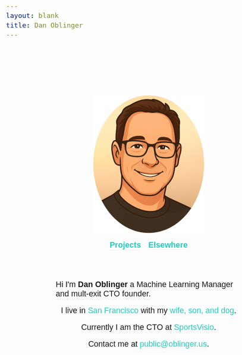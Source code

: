 ```yaml
---
layout: blank
title: Dan Oblinger
---
```




<head>
  <link href="https://fonts.googleapis.com/css2?family=Source+Sans+Pro:wght@100;300;600&display=swap" rel="stylesheet">
  <style>
    a, a:visited, a:active {
      color: #23ccbe;
      text-decoration: none;
      border-bottom-width: 1px;
      border-bottom-style: solid;
      border-bottom-color: #ededed;
    }
    b {
      font-weight: 600;
    }
    body {
      font-family: "Source Sans Pro", sans-serif;
      font-weight: 300;
      font-size: 16pt;
    }
  </style>
</head>


<div style="display: flex; justify-content: center; 
     align-items: center; height: 100vh;">

 <div style="display: flex; flex-direction: column; align-items: center; gap: 20px; height: 100vh; width: 500px;">   <!-- justify-content: center;-->

   <div style="height: 110px;"></div>

   <img src="/assets/images/dan_headshot.png" height=370 alt="DanO Headshot">  

   <div style="display: flex; justify-content: center; gap: 20px;">
    <a href="/projects/"><b>Projects</b></a>
  	<b><a href="/elsewhere">Elsewhere</a></b>
   </div>

   <div style="height: 1vh;"></div>

   <div>
     Hi I'm <b>Dan Oblinger</b> a Machine Learning Manager and mult-exit CTO founder.
   </div>

   <div>I live in <a href="https://en.wikipedia.org/wiki/Golden_Gate_Bridge#/media/File:Golden_Gate_Bridge_as_seen_from_Battery_East.jpg">San Francisco</a> 
     with my <a href="/assets/images/family.jpg">wife, son, and dog</a>.
   </div>
   <div>
   	 Currently I am the CTO at <a href="https://SportsVisio.com">SportsVisio</a>.
   </div>
   <div>
   	 Contact me at <a href="mailto:public@oblinger.us">public@oblinger.us</a>.
   </div>

  </div>

</div>


